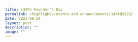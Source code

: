 ```yaml
---
title: 144th Founder's Day
permalink: /highlights/events-and-announcements/144fd2023/
date: 2023-08-24
layout: post
description: ""
image: ""
---
```

